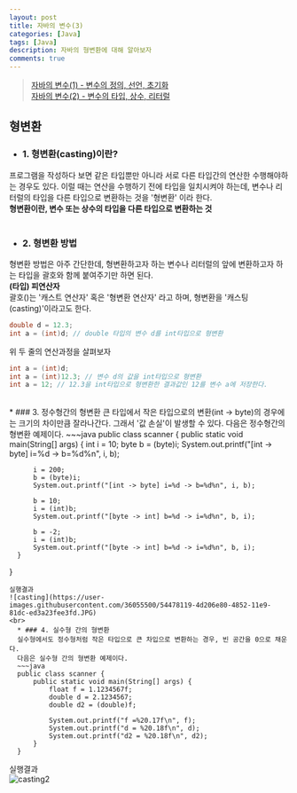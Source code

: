 ```yaml
---
layout: post
title: 자바의 변수(3)
categories: [Java]
tags: [Java]
description: 자바의 형변환에 대해 알아보자
comments: true
---
```


> [자바의 변수(1) - 변수의 정의, 선언, 초기화](https://keencho.github.io/java/2019/03/13/Java-%EB%B3%80%EC%88%981.html)  
> [자바의 변수(2) - 변수의 타입, 상수, 리터럴](https://keencho.github.io/java/2019/03/13/Java-%EB%B3%80%EC%88%982.html)  

## 형변환  
  * ### 1. 형변환(casting)이란?  
  프로그램을 작성하다 보면 같은 타입뿐만 아니라 서로 다른 타입간의 연산한 수행해야하는 경우도 있다. 이럴 때는 연산을 수행하기 전에 타입을 일치시켜야 하는데, 변수나 리터럴의 타입을 다른 타입으로 변환하는 것을 '형변환' 이라 한다.  
  **형변환이란, 변수 또는 상수의 타입을 다른 타입으로 변환하는 것**  
  <br>
  * ### 2. 형변환 방법  
  형변환 방법은 아주 간단한데, 형변환하고자 하는 변수나 리터럴의 앞에 변환하고자 하는 타입을 괄호와 함께 붙여주기만 하면 된다.  
  **(타입) 피연산자**  
  괄호()는 '캐스트 연산자' 혹은 '형변환 연산자' 라고 하며, 형변환을 '캐스팅(casting)'이라고도 한다.  
  ~~~java
  double d = 12.3;
  int a = (int)d; // double 타입의 변수 d를 int타입으로 형변환
  ~~~  
  위 두 줄의 연산과정을 살펴보자  
  ~~~java
  int a = (int)d;
  int a = (int)12.3; // 변수 d의 값을 int타입으로 형변환
  int a = 12; // 12.3을 int타입으로 형변환한 결과값인 12를 변수 a에 저장한다.
  ~~~  
  <br>
  * ### 3. 정수형간의 형변환  
  큰 타입에서 작은 타입으로의 변환(int -> byte)의 경우에는 크기의 차이만큼 잘라나간다. 그래서 '값 손실'이 발생할 수 있다.  
  다음은 정수형간의 형변환 예제이다.  
  ~~~java
  public class scanner {
      public static void main(String[] args) {
		  int i = 10;
          byte b = (byte)i;
          System.out.printf("[int -> byte] i=%d -> b=%d%n", i, b);
		  
          i = 200;
          b = (byte)i;
          System.out.printf("[int -> byte] i=%d -> b=%d%n", i, b);
		  
          b = 10;
          i = (int)b;
          System.out.printf("[byte -> int] b=%d -> i=%d%n", b, i);
		  
          b = -2;
          i = (int)b;
          System.out.printf("[byte -> int] b=%d -> i=%d%n", b, i);
      }
}
~~~  
실행결과  
![casting](https://user-images.githubusercontent.com/36055500/54478119-4d206e80-4852-11e9-81dc-ed3a23fee3fd.JPG)  
<br>
  * ### 4. 실수형 간의 형변환  
  실수형에서도 정수형처럼 작은 타입으로 큰 차입으로 변환하는 경우, 빈 공간을 0으로 채운다.  
  다음은 실수형 간의 형변환 예제이다.  
  ~~~java
  public class scanner {
      public static void main(String[] args) {
          float f = 1.1234567f;
          double d = 2.1234567;
          double d2 = (double)f;
		  
          System.out.printf("f =%20.17f\n", f);
          System.out.printf("d = %20.18f\n", d);
          System.out.printf("d2 = %20.18f\n", d2);
      }
  }
~~~  
실행결과  
![casting2](https://user-images.githubusercontent.com/36055500/54478313-09c6ff80-4854-11e9-8b5a-e768498b5e08.JPG)

